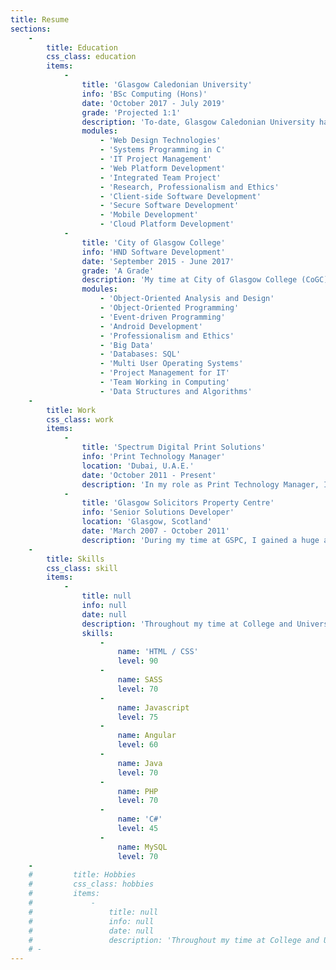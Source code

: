 ```yaml
---
title: Resume
sections:
    -
        title: Education
        css_class: education
        items:
            -
                title: 'Glasgow Caledonian University'
                info: 'BSc Computing (Hons)'
                date: 'October 2017 - July 2019'
                grade: 'Projected 1:1'
                description: 'To-date, Glasgow Caledonian University has provided opportunities to learn a wide range of subjects and technologies. From low-level systems programming in C through to the latest technologies and frameworks. Working alongside my peers in group projects has given me the chance to experience contributing to software projects as a team; one of our projects was even selected as one of four competition finalist from over twenty teams. I am currently on track to graduate in July 2019 with a strong First Class Honours Degree.'
                modules:
                    - 'Web Design Technologies'
                    - 'Systems Programming in C'
                    - 'IT Project Management'
                    - 'Web Platform Development'
                    - 'Integrated Team Project'
                    - 'Research, Professionalism and Ethics'                    
                    - 'Client-side Software Development'
                    - 'Secure Software Development'
                    - 'Mobile Development'
                    - 'Cloud Platform Development'
            -
                title: 'City of Glasgow College'
                info: 'HND Software Development'
                date: 'September 2015 - June 2017'
                grade: 'A Grade'
                description: 'My time at City of Glasgow College (CoGC) proved hugely benefitial in smoothing my return to higher education after some eight+ years in the workplace. The team at CoGC delivered a hands-on approach to teach Software Engineering and Development; affording students the opportunity to explore tecnologies in-depth such as Java and C#/.NET MVC. The course culminated in an extensive HND personal project which really pushed the boundaries of our knowledge resulting some top-quality projects. I graduated from CoGC on the top percentile of my cohort.'
                modules:
                    - 'Object-Oriented Analysis and Design'
                    - 'Object-Oriented Programming'
                    - 'Event-driven Programming'                    
                    - 'Android Development'
                    - 'Professionalism and Ethics'
                    - 'Big Data'
                    - 'Databases: SQL'
                    - 'Multi User Operating Systems'
                    - 'Project Management for IT'
                    - 'Team Working in Computing'
                    - 'Data Structures and Algorithms'
    -
        title: Work
        css_class: work
        items:
            -
                title: 'Spectrum Digital Print Solutions'
                info: 'Print Technology Manager'
                location: 'Dubai, U.A.E.'
                date: 'October 2011 - Present'
                description: 'In my role as Print Technology Manager, I oversee various aspects of technology throughout our group of companies; from local network infrastructure, through to in-house applications and customer facing web sites and portals. During my time at Spectrum, I have been the catalyst for a great deal of change within the business. I migrated the entire group to enterprise-level email infrastructure. In addition, I completely re-designed and re-built our customer-facing websites as well as a number of small in-house applications.'
            -
                title: 'Glasgow Solicitors Property Centre'
                info: 'Senior Solutions Developer'
                location: 'Glasgow, Scotland'
                date: 'March 2007 - October 2011'
                description: 'During my time at GSPC, I gained a huge amount of knowledge and experience whilst working across many different functions throughout the business. Based in the Web2Print Department, I specialised in designing and developing XML variable data templates for use within our online ordering system. This allowed end-users to customize and order printed sales and marketing collateral directly in their browsers. In latter years, due to my excellent communication skills and good customer rapport, I was also responsible for providing training to customers on our systems. '
    -
        title: Skills
        css_class: skill
        items:
            -
                title: null
                info: null
                date: null
                description: 'Throughout my time at College and University, I''ve had the opportunity to grow and build upon my skill set. I am constantly learning and evolving my skills based on industry trends and I enjoy enrolling in online courses and building small, personal projects to keep my knowledge fresh and current. Below is a brief snapshot of some of the tools and technologies I have worked with recently.'
                skills:
                    -
                        name: 'HTML / CSS'
                        level: 90
                    -
                        name: SASS
                        level: 70
                    -
                        name: Javascript
                        level: 75
                    -
                        name: Angular
                        level: 60
                    -
                        name: Java
                        level: 70
                    -
                        name: PHP
                        level: 70
                    -
                        name: 'C#'
                        level: 45
                    -
                        name: MySQL
                        level: 70
    -
    #         title: Hobbies
    #         css_class: hobbies
    #         items:
    #             -
    #                 title: null
    #                 info: null
    #                 date: null
    #                 description: 'Throughout my time at College and University, I''ve had the opportunity to grow and build upon my skill set. I am constantly learning and evolving my skills based on industry trends and I enjoy enrolling in online courses and building small, personal projects to keep my knowledge fresh and current. Below is a brief snapshot of some of the tools and technologies I have worked with recently.'
    # -
---
```


